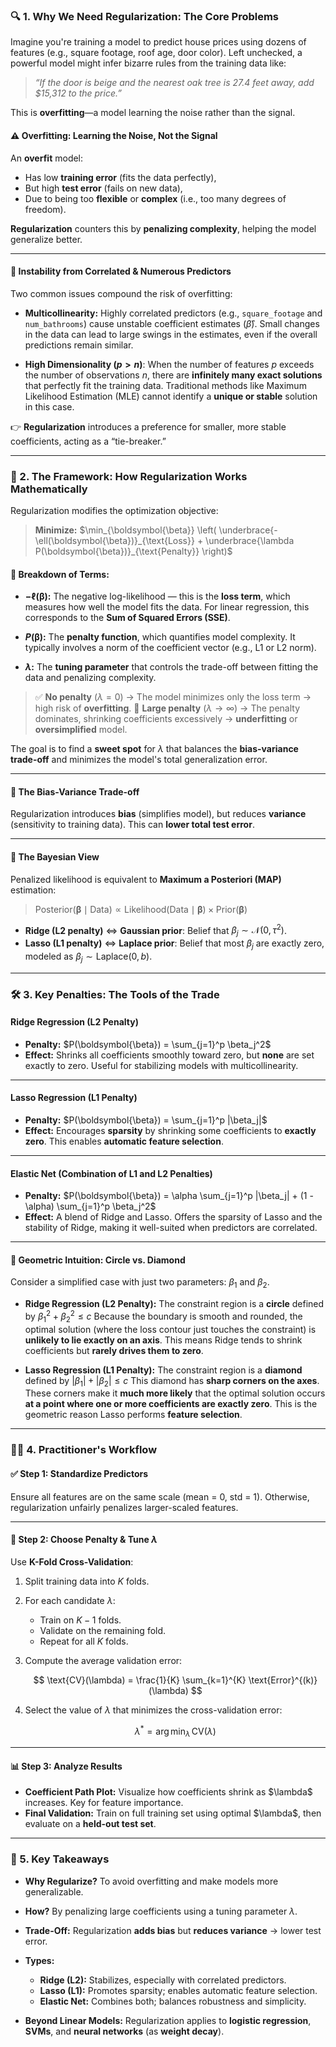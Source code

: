 
### 🔍 1. Why We Need Regularization: The Core Problems

Imagine you're training a model to predict house prices using dozens of features (e.g., square footage, roof age, door color). Left unchecked, a powerful model might infer bizarre rules from the training data like:

> *“If the door is beige and the nearest oak tree is 27.4 feet away, add \$15,312 to the price.”*

This is **overfitting**—a model learning the noise rather than the signal.

#### ⚠️ Overfitting: Learning the Noise, Not the Signal

An **overfit** model:

* Has low **training error** (fits the data perfectly),
* But high **test error** (fails on new data),
* Due to being too **flexible** or **complex** (i.e., too many degrees of freedom).

**Regularization** counters this by **penalizing complexity**, helping the model generalize better.

---

#### 🔄 Instability from Correlated & Numerous Predictors

Two common issues compound the risk of overfitting:

* **Multicollinearity:** Highly correlated predictors (e.g., `square_footage` and `num_bathrooms`) cause unstable coefficient estimates ($\hat{\beta}$). Small changes in the data can lead to large swings in the estimates, even if the overall predictions remain similar.

* **High Dimensionality ($p > n$)**: When the number of features $p$ exceeds the number of observations $n$, there are **infinitely many exact solutions** that perfectly fit the training data. Traditional methods like Maximum Likelihood Estimation (MLE) cannot identify a **unique or stable** solution in this case.

👉 **Regularization** introduces a preference for smaller, more stable coefficients, acting as a “tie-breaker.”

---

### 🧮 2. The Framework: How Regularization Works Mathematically

Regularization modifies the optimization objective:

> **Minimize:**
> $\min_{\boldsymbol{\beta}} \left( \underbrace{-\ell(\boldsymbol{\beta})}_{\text{Loss}} + \underbrace{\lambda P(\boldsymbol{\beta})}_{\text{Penalty}} \right)$

#### 🔹 Breakdown of Terms:

   * **$-\ell(\boldsymbol{\beta})$:** The negative log-likelihood — this is the **loss term**, which measures how well the model fits the data. For linear regression, this corresponds to the **Sum of Squared Errors (SSE)**.
   
   * **$P(\boldsymbol{\beta})$:** The **penalty function**, which quantifies model complexity. It typically involves a norm of the coefficient vector (e.g., L1 or L2 norm).
   
   * **$\lambda$:** The **tuning parameter** that controls the trade-off between fitting the data and penalizing complexity.
   
   > ✅ **No penalty** $(\lambda = 0)$ → The model minimizes only the loss term → high risk of **overfitting**.
   > 🚫 **Large penalty** $(\lambda \to \infty)$ → The penalty dominates, shrinking coefficients excessively → **underfitting** or **oversimplified** model.
   
   The goal is to find a **sweet spot** for $\lambda$ that balances the **bias-variance trade-off** and minimizes the model's total generalization error.
   
---

#### 🎯 The Bias-Variance Trade-off

Regularization introduces **bias** (simplifies model), but reduces **variance** (sensitivity to training data). This can **lower total test error**.

---

#### 📐 The Bayesian View

Penalized likelihood is equivalent to **Maximum a Posteriori (MAP)** estimation:
   
   > $\text{Posterior}(\boldsymbol{\beta} \mid \text{Data}) \propto \text{Likelihood}(\text{Data} \mid \boldsymbol{\beta}) \times \text{Prior}(\boldsymbol{\beta})$
   
   * **Ridge (L2 penalty)** ⇔ **Gaussian prior**: Belief that $\beta_j \sim \mathcal{N}(0, \tau^2)$.
   * **Lasso (L1 penalty)** ⇔ **Laplace prior**: Belief that most $\beta_j$ are exactly zero, modeled as $\beta_j \sim \text{Laplace}(0, b)$.
   
---

### 🛠️ 3. Key Penalties: The Tools of the Trade
#### **Ridge Regression (L2 Penalty)**

* **Penalty:**
  $P(\boldsymbol{\beta}) = \sum_{j=1}^p \beta_j^2$
* **Effect:**
  Shrinks all coefficients smoothly toward zero, but **none** are set exactly to zero. Useful for stabilizing models with multicollinearity.

---

#### **Lasso Regression (L1 Penalty)**

* **Penalty:**
  $P(\boldsymbol{\beta}) = \sum_{j=1}^p |\beta_j|$
* **Effect:**
  Encourages **sparsity** by shrinking some coefficients to **exactly zero**. This enables **automatic feature selection**.

---

#### **Elastic Net (Combination of L1 and L2 Penalties)**

* **Penalty:**
  $P(\boldsymbol{\beta}) = \alpha \sum_{j=1}^p |\beta_j| + (1 - \alpha) \sum_{j=1}^p \beta_j^2$
* **Effect:**
  A blend of Ridge and Lasso. Offers the sparsity of Lasso and the stability of Ridge, making it well-suited when predictors are correlated.
---
   #### 🧭 Geometric Intuition: Circle vs. Diamond
   
   Consider a simplified case with just two parameters: $\beta_1$ and $\beta_2$.
   
   * **Ridge Regression (L2 Penalty):**
     The constraint region is a **circle** defined by
     $\beta_1^2 + \beta_2^2 \leq c$
     Because the boundary is smooth and rounded, the optimal solution (where the loss contour just touches the constraint) is **unlikely to lie exactly on an axis**. This means Ridge tends to shrink coefficients but **rarely drives them to zero**.
   
   * **Lasso Regression (L1 Penalty):**
     The constraint region is a **diamond** defined by
     $|\beta_1| + |\beta_2| \leq c$
     This diamond has **sharp corners on the axes**. These corners make it **much more likely** that the optimal solution occurs **at a point where one or more coefficients are exactly zero**. This is the geometric reason Lasso performs **feature selection**.
   
---

### 👩‍💻 4. Practitioner's Workflow

#### ✅ Step 1: Standardize Predictors

Ensure all features are on the same scale (mean = 0, std = 1). Otherwise, regularization unfairly penalizes larger-scaled features.

---

#### 🔧 Step 2: Choose Penalty & Tune $\lambda$
   
   Use **K-Fold Cross-Validation**:
   
   1. Split training data into $K$ folds.
   2. For each candidate $\lambda$:
   
      * Train on $K - 1$ folds.
      * Validate on the remaining fold.
      * Repeat for all $K$ folds.
   3. Compute the average validation error:
   
      $$
      \text{CV}(\lambda) = \frac{1}{K} \sum_{k=1}^{K} \text{Error}^{(k)}(\lambda)
      $$
   4. Select the value of $\lambda$ that minimizes the cross-validation error:
   
      $$
      \lambda^{*} = \arg\min_{\lambda} \, \text{CV}(\lambda)
      $$
---

#### 📊 Step 3: Analyze Results

* **Coefficient Path Plot:** Visualize how coefficients shrink as \$\lambda\$ increases. Key for feature importance.
* **Final Validation:** Train on full training set using optimal \$\lambda\$, then evaluate on a **held-out test set**.

---

### 🧠 5. Key Takeaways

* **Why Regularize?**
  To avoid overfitting and make models more generalizable.

* **How?**
  By penalizing large coefficients using a tuning parameter $\lambda$.

* **Trade-Off:**
  Regularization **adds bias** but **reduces variance** → lower test error.

* **Types:**

  * **Ridge (L2):** Stabilizes, especially with correlated predictors.
  * **Lasso (L1):** Promotes sparsity; enables automatic feature selection.
  * **Elastic Net:** Combines both; balances robustness and simplicity.

* **Beyond Linear Models:**
  Regularization applies to **logistic regression**, **SVMs**, and **neural networks** (as **weight decay**).
